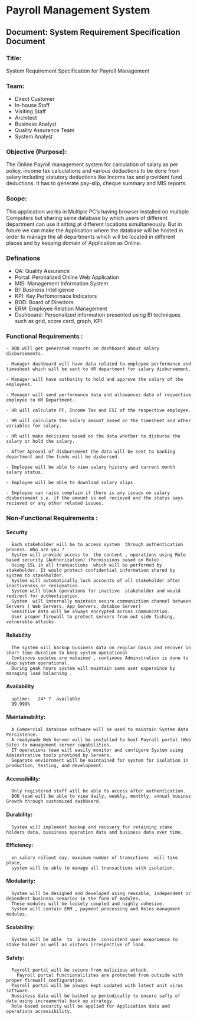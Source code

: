 # Payroll Management System

## Document: System Requirement Specification Document

### Title:

System Requirement Specification for Payroll Management

### Team:
- Direct Customer
- In-house Staff
- Visiting Staff
- Architect
- Business Analyst
- Quality Assurance Team
- System Analyst

### Objective (Purpose):
The Online Payroll management system for calculation of salary as per policy,
income tax calculations and various deductions to be done from salary including 
statutory deductions  like Income tax  and  provident  fund  deductions. 
It  has  to generate  pay-slip, cheque summary and MIS reports.

### Scope:
This application works in Multiple PC’s having browser installed 
on multiple Computers but sharing same database by which users of 
different department can use it sitting at different locations simultaneously.
  But in future we can make the Application where the database will 
be hosted in order to manage the all departments which will be located
 in different places and by keeping domain of Application as Online.


### Definations
- QA:  Quality Assurance
- Portal: Peronalized Online Web Application
- MIS: Management Information System
- BI: Business Intelligence
- KPI: Key Perfomornace Indicators
- BOD: Board of Directors
- ERM: Employee Relation Management
- Dashboard: Personalized information presented using BI techniques such as grid, score card, graph, KPI


### Functional Requirements :
		
	- BOD will get generated reports on dashboard about salary disbursements.

	- Manager dashboard will have data related to employee performance and timesheet which will be sent to HR department for salary disbursement.

	- Manager will have authority to hold and approve the salary of the employees.

	- Manager will send performance data and allowances data of respective employee to HR Department.

	- HR will calculate PF, Income Tax and ESI of the respective employee.

	- HR will calculate the salary amount based on the timesheet and other variables for salary.

	- HR will make decisions based on the data whether to disburse the salary or hold the salary.

	- After Aproval of disbursement the data will be sent to banking department and the funds will be disbursed.

	- Employee will be able to view salary history and current month salary status.

	- Employee will be able to download salary slips.

	- Employee can raise complain if there is any issues on salary disbursement i.e. if the amount is not recieved and the status says recieved or any other related issues.




### Non-Functional Requirements :
  #### Security
	  Each stakeholder will be to access system  through authentication process. Who are you ?
	  System will provide access to  the content , operations using Role based security (Authorization) (Permissions based on Role)
	  Using SSL in all transactions  which will be performed by stakeholder. It would protect confidential information shared by system to stakeholder.
	  System will automatically lock accounts of all stakeholder after inactiveness or resignation.
	  System will block operations for inactive  stakeholder and would redirect for authentication.
	  System  will internally maintain secure communiction channel between Servers ( Web Servers, App Servers, databse Server)
	  Sensitive data will be always encrypted across communcation.
	  User proper firewall to protect servers from out side fishing, velnerable attacks.

  #### Reliability
	  The system will backup business data on regular basis and recover in short time duration to keep system operational
	  Continous updates are matained , continous Adminstration is done to keep system operational.
	  During peak hours system will maintain same user experaince by managing load balacning .

  #### Availability
	  uptime:   24* 7  available
	  99.999%

  #### Maintainability:
	  A Commercial database software will be used to maintain System data Persistence.
	  A readymade Web Server will be installed to host Payroll portal (Web Site) to management server capabilities.
	  IT operations team will easily monitor and configure System using Adminstrative tools provided by Servers.
	  Separate enviornment will be maintained for system for isolation in  production, testing, and development.

  #### Accessibility:
	  Only registered staff will be able to access after authentication.
	  BOD team will be able to view daily, weekly, monthly, annual businss Growth through customized dashboard.


  #### Durability:
	  System will implement backup and recovery for retaining stake holders data, bussiness operation data and business data over time.

  #### Efficiency:
	  on salary rollout day, maximum number of transctions  will take place,
	  system will be able to manage all transactions with isolation.

  #### Modularity:
	  System will be designed and developed using reusable, independent or dependent business senarios in the form of modules.
	  These modules will be loosely coupled and highly cohesive.
	  System will contain ERM , payment processing and Roles managment modules.

  #### Scalability:
	  System will be able  to  provide  consistent user exeprience to stake holder as well as vistors irrespective of load.

  #### Safety:
	  Payroll portal will be secure from malicious attack.
        Payroll portal functionalilites are protected from outside with proper firewall configuration.
	  Payroll portal will be always kept updated with latest anit virus software.
	  Bussiness data will be backed up periodically to ensure safty of data using increamental back up strategy.
	  Role based security will be applied for Application data and operations accessibility.
